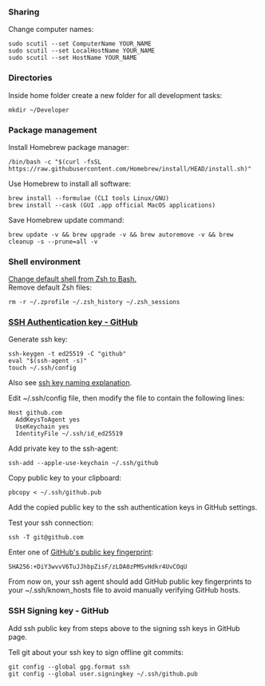 ### Sharing
Change computer names:
```
sudo scutil --set ComputerName YOUR_NAME
sudo scutil --set LocalHostName YOUR_NAME
sudo scutil --set HostName YOUR_NAME
```
### Directories
Inside home folder create a new folder for all development tasks:
```
mkdir ~/Developer
```

### Package management
Install Homebrew package manager:
```
/bin/bash -c "$(curl -fsSL https://raw.githubusercontent.com/Homebrew/install/HEAD/install.sh)"
```
Use Homebrew to install all software:
```
brew install --formulae (CLI tools Linux/GNU)
brew install --cask (GUI .app official MacOS applications)
```
Save Homebrew update command:
```
brew update -v && brew upgrade -v && brew autoremove -v && brew cleanup -s --prune=all -v
```

### Shell environment
[Change default shell from Zsh to Bash.](https://stackoverflow.com/questions/77052638/changing-default-shell-from-zsh-to-bash-on-macos-catalina-and-beyond)  
Remove default Zsh files:
```
rm -r ~/.zprofile ~/.zsh_history ~/.zsh_sessions
```

### [SSH Authentication key - GitHub](https://docs.github.com/en/authentication/connecting-to-github-with-ssh/generating-a-new-ssh-key-and-adding-it-to-the-ssh-agent)
Generate ssh key:
```
ssh-keygen -t ed25519 -C "github"
eval "$(ssh-agent -s)"
touch ~/.ssh/config
```
Also see [ssh key naming explanation](https://stackoverflow.com/questions/72626602/what-shall-i-use-as-a-comment-while-creating-the-ssh-key-and-how-this-comment-wi).

Edit ~/.ssh/config file, then modify the file to contain the following lines:
```
Host github.com
  AddKeysToAgent yes
  UseKeychain yes
  IdentityFile ~/.ssh/id_ed25519
```

Add private key to the ssh-agent:
```
ssh-add --apple-use-keychain ~/.ssh/github
```

Copy public key to your clipboard:
```
pbcopy < ~/.ssh/github.pub
```

Add the copied public key to the ssh authentication keys in GitHub settings.


Test your ssh connection:
```
ssh -T git@github.com
```

Enter one of [GitHub's public key fingerprint](https://docs.github.com/en/authentication/keeping-your-account-and-data-secure/githubs-ssh-key-fingerprints):
```
SHA256:+DiY3wvvV6TuJJhbpZisF/zLDA0zPMSvHdkr4UvCOqU
```

From now on, your ssh agent should add GitHub public key fingerprints to your ~/.ssh/known_hosts file to avoid manually verifying GitHub hosts.

### SSH Signing key - GitHub
Add ssh public key from steps above to the signing ssh keys in GitHub page.

Tell git about your ssh key to sign offline git commits:
```
git config --global gpg.format ssh
git config --global user.signingkey ~/.ssh/github.pub
```

